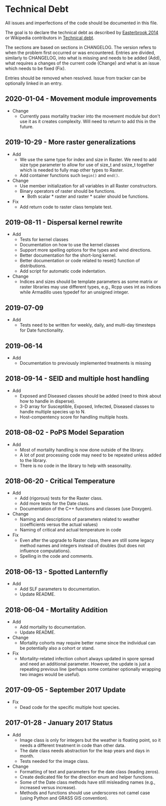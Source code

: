 # Technical Debt

All issues and imperfections of the code should be documented in this
file.

The goal is to declare the technical debt as described by
[Easterbrook 2014](https://doi.org/10.1038/ngeo2283) or Wikipedia
contributors in
[Technical debt](https://en.wikipedia.org/wiki/Technical_debt).

The sections are based on sections in CHANGELOG. The version refers to
when the problem first occurred or was encountered. Entries are divided,
similarly to CHANGELOG, into what is missing and needs to be added (Add),
what requires a changes of the current code (Change) and what is an
issue which needs to be fixed (Fix).

Entries should be removed when resolved. Issue from tracker can be
optionally linked in an entry.

## 2020-01-04 - Movement module improvements

- Change
  - Currently pass mortality tracker into the movement module but don't
    use it as it creates complexity. Will need to return to add this in
    the future.

## 2019-10-29 - More raster generalizations

- Add
  - We use the same type for index and size in Raster. We need to
    add size type parameter to allow for use of size_t and ssize_t
    together which is needed to fully map other types to Raster.
  - Add container functions such `begin()` and `end()`.
- Change
  - Use member initialization for all variables in all Raster constructors.
  - Binary operators of raster should be functions.
    - Both scalar \* raster and raster \* scaler should be functions.
- Fix
  - Add return code to raster class template test.

## 2019-08-11 - Dispersal kernel rewrite

- Add
  - Tests for kernel classes
  - Documentation on how to use the kernel classes
  - Support more spelling options for the types and wind directions.
  - Better documentation for the short-long kernel.
  - Better documentation or code related to reset() function of
    distributions.
  - Add script for automatic code indentation.
- Change
  - Indices and sizes should be template parameters as some matrix or
    raster libraries may use different types, e.g., Rcpp uses int as
    indices while Armadillo uses typedef for an unsigned integer.

## 2019-07-09

- Add
  - Tests need to be written for weekly, daily, and multi-day timesteps
    for Date functionality.

## 2019-06-14

- Add
  - Documentation to previously implemented treatments is missing

## 2018-09-14 - SEID and multiple host handling

- Add
  - Exposed and Diseased classes should be added (need to think about how to
    handle in disperse).
  - 3-D array for Susceptible, Exposed, Infected, Diseased classes to handle
    multiple species up to N.
  - Host-compentency score for handling multiple hosts.

## 2018-08-02 - PoPS Model Separation

- Add
  - Most of mortality handling is now done outside of the library.
  - A lot of post processing code may need to be repeated unless added to
    the library.
  - There is no code in the library to help with seasonality.

## 2018-06-20 - Critical Temperature

- Add
  - Add (rigorous) tests for the Raster class.
  - Add more tests for the Date class.
  - Documentation of the C++ functions and classes (use Doxygen).
- Change
  - Naming and descriptions of parameters related to weather
    (coefficients versus the actual values)
  - Naming of critical and actual temperature in code
- Fix
  - Even after the upgrade to Raster class, there are still some legacy
    method names and integers instead of doubles (but does not influence
    computations).
  - Spelling in the code and comments.

## 2018-06-13 - Spotted Lanternfly

- Add
  - Add SLF parameters to documentation.
  - Update README.

## 2018-06-04 - Mortality Addition

- Add
  - Add mortality to documentation.
  - Update README.
- Change
  - Mortality cohorts may require better name since the individual can be
    potentially also a cohort or stand.
- Fix
  - Mortality-related infection cohort always updated in spore spread and
    need an additional parameter. However, the update is just a repeating
    previous line (perhaps some container optionally wrapping two images
    would be useful).

## 2017-09-05 - September 2017 Update

- Fix
  - Dead code for the specific multiple host species.

## 2017-01-28 - January 2017 Status

- Add
  - Image class is only for integers but the weather is floating point,
    so it needs a different treatment in code than other data.
  - The date class needs abstraction for the leap years and days in month.
  - Tests needed for the image class.
- Change
  - Formatting of text and parameters for the date class (leading zeros).
  - Create dedicated file for the direction enum and helper functions.
  - Some of the Date class methods have still misleading names (e.g.,
    increased versus increase).
  - Methods and functions should use underscores not camel case (using
    Python and GRASS GIS convention).
